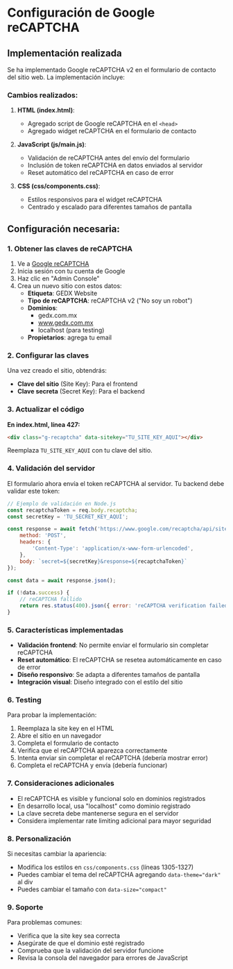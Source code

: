 # Configuración de Google reCAPTCHA

## Implementación realizada

Se ha implementado Google reCAPTCHA v2 en el formulario de contacto del sitio web. La implementación incluye:

### Cambios realizados:

1. **HTML (index.html)**:
   - Agregado script de Google reCAPTCHA en el `<head>`
   - Agregado widget reCAPTCHA en el formulario de contacto

2. **JavaScript (js/main.js)**:
   - Validación de reCAPTCHA antes del envío del formulario
   - Inclusión de token reCAPTCHA en datos enviados al servidor
   - Reset automático del reCAPTCHA en caso de error

3. **CSS (css/components.css)**:
   - Estilos responsivos para el widget reCAPTCHA
   - Centrado y escalado para diferentes tamaños de pantalla

## Configuración necesaria:

### 1. Obtener las claves de reCAPTCHA

1. Ve a [Google reCAPTCHA](https://www.google.com/recaptcha/)
2. Inicia sesión con tu cuenta de Google
3. Haz clic en "Admin Console" 
4. Crea un nuevo sitio con estos datos:
   - **Etiqueta**: GEDX Website
   - **Tipo de reCAPTCHA**: reCAPTCHA v2 ("No soy un robot")
   - **Dominios**: 
     - gedx.com.mx
     - www.gedx.com.mx
     - localhost (para testing)
   - **Propietarios**: agrega tu email

### 2. Configurar las claves

Una vez creado el sitio, obtendrás:
- **Clave del sitio** (Site Key): Para el frontend
- **Clave secreta** (Secret Key): Para el backend

### 3. Actualizar el código

**En index.html, línea 427:**
```html
<div class="g-recaptcha" data-sitekey="TU_SITE_KEY_AQUI"></div>
```

Reemplaza `TU_SITE_KEY_AQUI` con tu clave del sitio.

### 4. Validación del servidor

El formulario ahora envía el token reCAPTCHA al servidor. Tu backend debe validar este token:

```javascript
// Ejemplo de validación en Node.js
const recaptchaToken = req.body.recaptcha;
const secretKey = 'TU_SECRET_KEY_AQUI';

const response = await fetch('https://www.google.com/recaptcha/api/siteverify', {
    method: 'POST',
    headers: {
        'Content-Type': 'application/x-www-form-urlencoded',
    },
    body: `secret=${secretKey}&response=${recaptchaToken}`
});

const data = await response.json();

if (!data.success) {
    // reCAPTCHA fallido
    return res.status(400).json({ error: 'reCAPTCHA verification failed' });
}
```

### 5. Características implementadas

- **Validación frontend**: No permite enviar el formulario sin completar reCAPTCHA
- **Reset automático**: El reCAPTCHA se resetea automáticamente en caso de error
- **Diseño responsivo**: Se adapta a diferentes tamaños de pantalla
- **Integración visual**: Diseño integrado con el estilo del sitio

### 6. Testing

Para probar la implementación:

1. Reemplaza la site key en el HTML
2. Abre el sitio en un navegador
3. Completa el formulario de contacto
4. Verifica que el reCAPTCHA aparezca correctamente
5. Intenta enviar sin completar el reCAPTCHA (debería mostrar error)
6. Completa el reCAPTCHA y envía (debería funcionar)

### 7. Consideraciones adicionales

- El reCAPTCHA es visible y funcional solo en dominios registrados
- En desarrollo local, usa "localhost" como dominio registrado
- La clave secreta debe mantenerse segura en el servidor
- Considera implementar rate limiting adicional para mayor seguridad

### 8. Personalización

Si necesitas cambiar la apariencia:
- Modifica los estilos en `css/components.css` (líneas 1305-1327)
- Puedes cambiar el tema del reCAPTCHA agregando `data-theme="dark"` al div
- Puedes cambiar el tamaño con `data-size="compact"`

### 9. Soporte

Para problemas comunes:
- Verifica que la site key sea correcta
- Asegúrate de que el dominio esté registrado
- Comprueba que la validación del servidor funcione
- Revisa la consola del navegador para errores de JavaScript 
